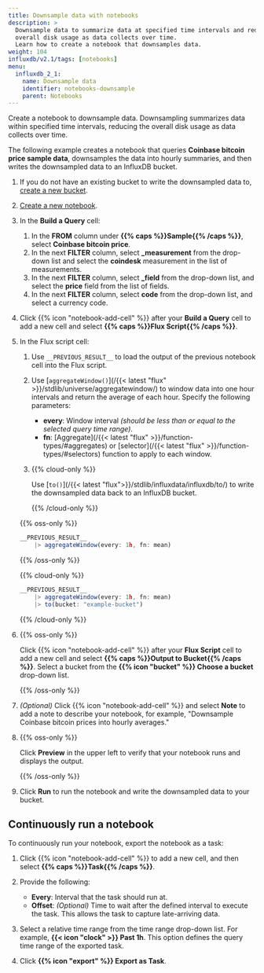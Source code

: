 ```yaml
---
title: Downsample data with notebooks
description: >
  Downsample data to summarize data at specified time intervals and reduce the
  overall disk usage as data collects over time.
  Learn how to create a notebook that downsamples data.
weight: 104
influxdb/v2.1/tags: [notebooks]
menu:
  influxdb_2_1:
    name: Downsample data
    identifier: notebooks-downsample
    parent: Notebooks
---
```


Create a notebook to downsample data. Downsampling summarizes data within specified time intervals, reducing the overall disk usage as data collects over time.


The following example creates a notebook that queries **Coinbase bitcoin price
sample data**, downsamples the data into hourly summaries, and then writes the
downsampled data to an InfluxDB bucket.


1. If you do not have an existing bucket to write the downsampled data to,
[create a new bucket](/influxdb/v2.1/organizations/buckets/create-bucket/).
1. [Create a new notebook](/influxdb/v2.1/notebooks/create-notebook/).
2.  In the **Build a Query** cell:

    1.  In the **FROM** column under **{{% caps %}}Sample{{% /caps %}}**,
        select **Coinbase bitcoin price**.
    2.  In the next **FILTER** column, select **_measurement** from the drop-down list
        and select the **coindesk** measurement in the list of measurements.
    3.  In the next **FILTER** column, select **_field** from the drop-down list,
        and select the **price** field from the list of fields.
    4.  In the next **FILTER** column, select **code** from the drop-down list,
        and select a currency code.

3.  Click {{% icon "notebook-add-cell" %}} after your **Build a Query** cell to 
    add a new cell and select **{{% caps %}}Flux Script{{% /caps %}}**.

4.  In the Flux script cell:
    
    1.  Use `__PREVIOUS_RESULT__` to load the output of the previous notebook
        cell into the Flux script.
    3.  Use [`aggregateWindow()`](/{{< latest "flux" >}}/stdlib/universe/aggregatewindow/)
        to window data into one hour intervals and return the average of each hour.
        Specify the following parameters:

        - **every**: Window interval _(should be less than or equal to the selected query time range)_.
        - **fn**: [Aggregate](/{{< latest "flux" >}}/function-types/#aggregates)
          or [selector](/{{< latest "flux" >}}/function-types/#selectors) function
          to apply to each window.

    4.  {{% cloud-only %}}
        
        Use [`to()`](/{{< latest "flux">}}/stdlib/influxdata/influxdb/to/)
        to write the downsampled data back to an InfluxDB bucket.

        {{% /cloud-only %}}
    
    {{% oss-only %}}

    ```js
    __PREVIOUS_RESULT__
        |> aggregateWindow(every: 1h, fn: mean)
    ```
    {{% /oss-only %}}

    {{% cloud-only %}}

    ```js
    __PREVIOUS_RESULT__
        |> aggregateWindow(every: 1h, fn: mean)
        |> to(bucket: "example-bucket")
    ```
    {{% /cloud-only %}}

4.  {{% oss-only %}}
    
    Click {{% icon "notebook-add-cell" %}} after your **Flux Script** cell to 
    add a new cell and select **{{% caps %}}Output to Bucket{{% /caps %}}**.
    Select a bucket from the **{{% icon "bucket" %}} Choose a bucket**
    drop-down list. 

    {{% /oss-only %}}
    
5.  _(Optional)_ Click {{% icon "notebook-add-cell" %}} and select **Note** to
    add a note to describe your notebook, for example, 
 "Downsample Coinbase bitcoin prices into hourly averages."
6.  {{% oss-only %}}

    Click **Preview** in the upper left to verify that your notebook runs and displays the output.
    
    {{% /oss-only %}}
6.  Click **Run** to run the notebook and write the downsampled data to your bucket.

## Continuously run a notebook
To continuously run your notebook, export the notebook as a task:

1.  Click {{% icon "notebook-add-cell" %}} to add a new cell, and then select
    **{{% caps %}}Task{{% /caps %}}**.
2.  Provide the following:

    - **Every**: Interval that the task should run at.
    - **Offset**: _(Optional)_ Time to wait after the defined interval to execute the task.
      This allows the task to capture late-arriving data.
3.  Select a relative time range from the time range drop-down list.
    For example, **{{< icon "clock" >}} Past 1h**.
    This option defines the query time range of the exported task.
4.  Click **{{% icon "export" %}} Export as Task**.
